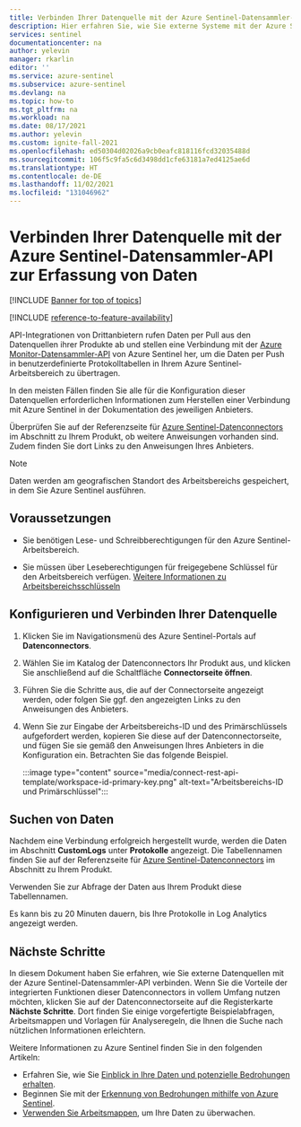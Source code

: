 ```yaml
---
title: Verbinden Ihrer Datenquelle mit der Azure Sentinel-Datensammler-API zur Erfassung von Daten | Microsoft-Dokumentation
description: Hier erfahren Sie, wie Sie externe Systeme mit der Azure Sentinel-Datensammler-API verbinden, um deren Protokolldaten in benutzerdefinierten Protokollen in Ihrem Arbeitsbereich zu erfassen.
services: sentinel
documentationcenter: na
author: yelevin
manager: rkarlin
editor: ''
ms.service: azure-sentinel
ms.subservice: azure-sentinel
ms.devlang: na
ms.topic: how-to
ms.tgt_pltfrm: na
ms.workload: na
ms.date: 08/17/2021
ms.author: yelevin
ms.custom: ignite-fall-2021
ms.openlocfilehash: ed50304d02026a9cb0eafc818116fcd32035488d
ms.sourcegitcommit: 106f5c9fa5c6d3498dd1cfe63181a7ed4125ae6d
ms.translationtype: HT
ms.contentlocale: de-DE
ms.lasthandoff: 11/02/2021
ms.locfileid: "131046962"
---
```

# <a name="connect-your-data-source-to-the-azure-sentinel-data-collector-api-to-ingest-data"></a>Verbinden Ihrer Datenquelle mit der Azure Sentinel-Datensammler-API zur Erfassung von Daten

[!INCLUDE [Banner for top of topics](./includes/banner.md)]

[!INCLUDE [reference-to-feature-availability](includes/reference-to-feature-availability.md)]

API-Integrationen von Drittanbietern rufen Daten per Pull aus den Datenquellen ihrer Produkte ab und stellen eine Verbindung mit der [Azure Monitor-Datensammler-API](../azure-monitor/logs/data-collector-api.md) von Azure Sentinel her, um die Daten per Push in benutzerdefinierte Protokolltabellen in Ihrem Azure Sentinel-Arbeitsbereich zu übertragen.

In den meisten Fällen finden Sie alle für die Konfiguration dieser Datenquellen erforderlichen Informationen zum Herstellen einer Verbindung mit Azure Sentinel in der Dokumentation des jeweiligen Anbieters.

Überprüfen Sie auf der Referenzseite für [Azure Sentinel-Datenconnectors](data-connectors-reference.md) im Abschnitt zu Ihrem Produkt, ob weitere Anweisungen vorhanden sind. Zudem finden Sie dort Links zu den Anweisungen Ihres Anbieters.

> [!NOTE]
> Daten werden am geografischen Standort des Arbeitsbereichs gespeichert, in dem Sie Azure Sentinel ausführen.

## <a name="prerequisites"></a>Voraussetzungen

- Sie benötigen Lese- und Schreibberechtigungen für den Azure Sentinel-Arbeitsbereich.

- Sie müssen über Leseberechtigungen für freigegebene Schlüssel für den Arbeitsbereich verfügen. [Weitere Informationen zu Arbeitsbereichsschlüsseln](../azure-monitor/agents/agent-windows.md)

## <a name="configure-and-connect-your-data-source"></a>Konfigurieren und Verbinden Ihrer Datenquelle

1. Klicken Sie im Navigationsmenü des Azure Sentinel-Portals auf **Datenconnectors**.

1. Wählen Sie im Katalog der Datenconnectors Ihr Produkt aus, und klicken Sie anschließend auf die Schaltfläche **Connectorseite öffnen**.

1. Führen Sie die Schritte aus, die auf der Connectorseite angezeigt werden, oder folgen Sie ggf. den angezeigten Links zu den Anweisungen des Anbieters.

1. Wenn Sie zur Eingabe der Arbeitsbereichs-ID und des Primärschlüssels aufgefordert werden, kopieren Sie diese auf der Datenconnectorseite, und fügen Sie sie gemäß den Anweisungen Ihres Anbieters in die Konfiguration ein. Betrachten Sie das folgende Beispiel.

    :::image type="content" source="media/connect-rest-api-template/workspace-id-primary-key.png" alt-text="Arbeitsbereichs-ID und Primärschlüssel":::

## <a name="find-your-data"></a>Suchen von Daten

Nachdem eine Verbindung erfolgreich hergestellt wurde, werden die Daten im Abschnitt **CustomLogs** unter **Protokolle** angezeigt. Die Tabellennamen finden Sie auf der Referenzseite für [Azure Sentinel-Datenconnectors](data-connectors-reference.md) im Abschnitt zu Ihrem Produkt.

Verwenden Sie zur Abfrage der Daten aus Ihrem Produkt diese Tabellennamen.

Es kann bis zu 20 Minuten dauern, bis Ihre Protokolle in Log Analytics angezeigt werden.

## <a name="next-steps"></a>Nächste Schritte

In diesem Dokument haben Sie erfahren, wie Sie externe Datenquellen mit der Azure Sentinel-Datensammler-API verbinden. Wenn Sie die Vorteile der integrierten Funktionen dieser Datenconnectors in vollem Umfang nutzen möchten, klicken Sie auf der Datenconnectorseite auf die Registerkarte **Nächste Schritte**. Dort finden Sie einige vorgefertigte Beispielabfragen, Arbeitsmappen und Vorlagen für Analyseregeln, die Ihnen die Suche nach nützlichen Informationen erleichtern.

Weitere Informationen zu Azure Sentinel finden Sie in den folgenden Artikeln:

- Erfahren Sie, wie Sie [Einblick in Ihre Daten und potenzielle Bedrohungen erhalten](get-visibility.md).
- Beginnen Sie mit der [Erkennung von Bedrohungen mithilfe von Azure Sentinel](detect-threats-built-in.md).
- [Verwenden Sie Arbeitsmappen](monitor-your-data.md), um Ihre Daten zu überwachen.
